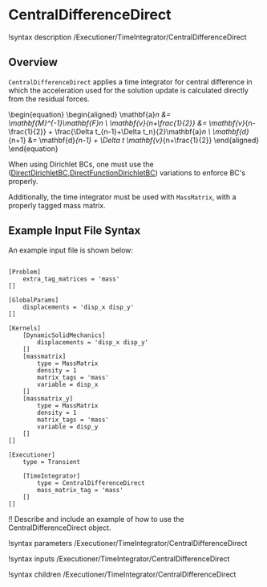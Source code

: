 # CentralDifferenceDirect

!syntax description /Executioner/TimeIntegrator/CentralDifferenceDirect

## Overview

`CentralDifferenceDirect` applies a time integrator for central difference in which the acceleration used for the solution update is calculated directly from the residual forces.

\begin{equation}
    \begin{aligned}
        \mathbf{a}_n &= \mathbf{M}^{-1}\mathbf{F}_n \\
        \mathbf{v}_{n+\frac{1}{2}} &= \mathbf{v}_{n-\frac{1}{2}} + \frac{\Delta t_{n-1}+\Delta t_n}{2}\mathbf{a}_n \\
        \mathbf{d}_{n+1} &= \mathbf{d}_{n-1} + \Delta t \mathbf{v}_{n+\frac{1}{2}}
    \end{aligned}
\end{equation}

When using Dirichlet BCs, one must use the ([DirectDirichletBC](source/bcs/DirectDirichletBC.md),[DirectFunctionDirichletBC](source/bcs/DirectFunctionDirichletBC.md)) variations to enforce BC's properly.

Additionally, the time integrator must be used with `MassMatrix`, with a properly tagged mass matrix.

## Example Input File Syntax

An example input file is shown below:

```

[Problem]
    extra_tag_matrices = 'mass'
[]

[GlobalParams]
    displacements = 'disp_x disp_y'
[]

[Kernels]
    [DynamicSolidMechanics]
        displacements = 'disp_x disp_y'
    []
    [massmatrix]
        type = MassMatrix
        density = 1
        matrix_tags = 'mass'
        variable = disp_x
    []
    [massmatrix_y]
        type = MassMatrix
        density = 1
        matrix_tags = 'mass'
        variable = disp_y
    []
[]

[Executioner]
    type = Transient

    [TimeIntegrator]
        type = CentralDifferenceDirect
        mass_matrix_tag = 'mass'
    []
[]

```

!! Describe and include an example of how to use the CentralDifferenceDirect object.

!syntax parameters /Executioner/TimeIntegrator/CentralDifferenceDirect

!syntax inputs /Executioner/TimeIntegrator/CentralDifferenceDirect

!syntax children /Executioner/TimeIntegrator/CentralDifferenceDirect
